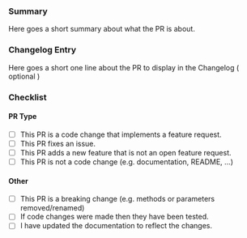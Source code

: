 ### Summary
Here goes a short summary about what the PR is about.

### Changelog Entry
Here goes a short one line about the PR to display in the Changelog ( optional )

### Checklist
<!-- Put an "x" inside the braces to tick checkboxes, e.g. [x]. -->
#### PR Type
<!-- If the PR closes an issue, mention the issue at the top of the PR with "Resolves #X". -->
- [ ] This PR is a code change that implements a feature request.
- [ ] This PR fixes an issue.
- [ ] This PR adds a new feature that is not an open feature request.
- [ ] This PR is not a code change (e.g. documentation, README, ...)
#### Other
- [ ] This PR is a breaking change (e.g. methods or parameters removed/renamed)
- [ ] If code changes were made then they have been tested.
- [ ] I have updated the documentation to reflect the changes.
